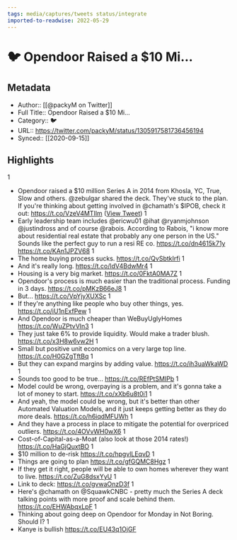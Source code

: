 ```yaml
---
tags: media/captures/tweets status/integrate
imported-to-readwise: 2022-05-29
---
```

# 🐦 Opendoor Raised a $10 Mi...

## Metadata
- Author:: [[@packyM on Twitter]]
- Full Title:: Opendoor Raised a $10 Mi...
- Category:: 🐦
- URL:: https://twitter.com/packyM/status/1305917581736456194
- Synced:: [[2020-09-15]]

## Highlights
1
- Opendoor raised a $10 million Series A in 2014 from Khosla, YC, True, Slow and others. 
  @zebulgar shared the deck. They've stuck to the plan.
  If you're thinking about getting involved in @chamath's $IPOB, check it out: https://t.co/VzeV4MTIlm ([View Tweet](https://twitter.com/packyM/status/1305917581736456194))
1
- Early leadership team includes @ericwu01 @ihat @ryanmjohnson @justindross and of course @rabois.
  According to Rabois, "i know more about residential real estate that probably any one person in the US." Sounds like the perfect guy to run a resi RE co.
  https://t.co/dn4615k71y https://t.co/KAn1JPZV68
1
- The home buying process sucks. https://t.co/QvSbtkIrfi
1
- And it's really long. https://t.co/ldV4BdwMr4
1
- Housing is a very big market. https://t.co/0FktA0MA7Z
1
- Opendoor's process is much easier than the traditional process. Funding in 3 days. https://t.co/pMKzB66eJ8
1
- But... https://t.co/VpYjyXUXSc
1
- If they're anything like people who buy other things, yes. https://t.co/iU1nExfPew
1
- And Opendoor is much cheaper than WeBuyUglyHomes https://t.co/WuZPtvVIn3
1
- They just take 6% to provide liquidity. 
  Would make a trader blush. https://t.co/x3H8w6vw2H
1
- Small but positive unit economics on a very large top line. https://t.co/H0GZgTftBq
1
- But they can expand margins by adding value. https://t.co/ih3uaWkaWD
1
- Sounds too good to be true... https://t.co/REfPtSMIPb
1
- Model could be wrong, overpaying is a problem, and it's gonna take a lot of money to start. https://t.co/xXb6u8t0i1
1
- And yeah, the model could be wrong, but it's better than other Automated Valuation Models, and it just keeps getting better as they do more deals. https://t.co/h6iqdMFUWh
1
- And they have a process in place to mitigate the potential for overpriced outliers. https://t.co/4OVvWH0wX6
1
- Cost-of-Capital-as-a-Moat
  (also look at those 2014 rates!) https://t.co/HaGjQuxtBO
1
- $10 million to de-risk https://t.co/hpgvlLEqvD
1
- Things are going to plan https://t.co/gfGQMC8Hgz
1
- If they get it right, people will be able to own homes wherever they want to live. https://t.co/ZuG8dsxYyU
1
- Link to deck: https://t.co/gvwaOnzD3f
1
- Here's @chamath on @SquawkCNBC - pretty much the Series A deck talking points with more proof and scale behind them.
  https://t.co/EHWAbqxLpF
1
- Thinking about going deep on Opendoor for Monday in Not Boring. Should I?
1
- Kanye is bullish
  https://t.co/EU43q1OjGF
